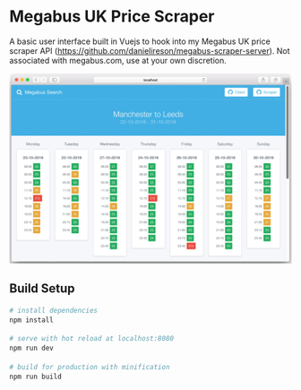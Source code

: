 # Megabus UK Price Scraper
A basic user interface built in Vuejs to hook into my Megabus UK price scraper API (https://github.com/danielireson/megabus-scraper-server). Not associated with megabus.com, use at your own discretion.

![App preview](readme-image.jpg)

## Build Setup

``` bash
# install dependencies
npm install

# serve with hot reload at localhost:8080
npm run dev

# build for production with minification
npm run build
```
